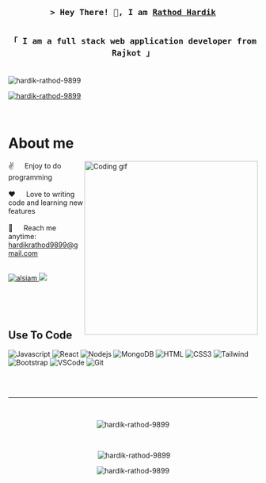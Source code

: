   <!-- Intro  -->
  <h3 align="center">
          <samp>&gt; Hey There! 👋, I am
                  <b><a target="_blank" href="https://alsiam.com">Rathod Hardik</a></b>
          </samp>
          <p align="center"> 
    <samp>
      <a></a>
      <br>
      「 I am a full stack web application developer from Rajkot 」  
      <br>
      <br>
    </samp>
  </p>
  </h3>


<p align="left"> <img src="https://komarev.com/ghpvc/?username=hardik-rathod-9899&label=Profile%20views&color=0e75b6&style=flat" alt="hardik-rathod-9899" /> </p>

<p align="left"> <a href="https://github.com/ryo-ma/github-profile-trophy"><img src="https://github-profile-trophy.vercel.app/?username=hardik-rathod-9899" alt="hardik-rathod-9899" /></a> </p>



  

 
  <br />

  <!-- About Section -->
  # About me
  
  <p>
  <img align="right" width="350" src="https://github.com/alsiam/alsiam/blob/main/assets/programmer.gif?raw=true" alt="Coding gif" />
    
  ✌️ &emsp; Enjoy to do programming  <br/><br/>
  ❤️ &emsp; Love to writing code and learning new features<br/><br/>
  📧 &emsp; Reach me anytime: hardikrathod9899@gmail.com<br/><br/>
 <p >

  <a href="https://www.linkedin.com/in/hardik-rathod-2a025b269" target="_blank">
    <img src="https://img.shields.io/badge/LinkedIn-0077B5?style=for-the-badge&logo=linkedin&logoColor=white" alt="alsiam"/>
  </a>
  <!-- <a href="https://dev.to/alsiam" target="_blank">
    <img src="https://img.shields.io/badge/dev.to-0A0A0A?style=for-the-badge&logo=dev.to&logoColor=white" alt="alsiam" />
  </a> -->
  <a href="https://x.com/RathodHard22933" target="_blank">
    <img src="https://img.shields.io/badge/Twitter-1DA1F2?style=for-the-badge&logo=twitter&logoColor=white" />
  </a>
  
  </p>

  </p>

  <br/>
  <br/>
  <br/>

  ## Use To Code

  ![Javascript](https://img.shields.io/badge/Javascript-F0DB4F?style=for-the-badge&labelColor=black&logo=javascript&logoColor=F0DB4F)
  ![React](https://img.shields.io/badge/-React-61DBFB?style=for-the-badge&labelColor=black&logo=react&logoColor=61DBFB)
  ![Nodejs](https://img.shields.io/badge/Nodejs-3C873A?style=for-the-badge&labelColor=black&logo=node.js&logoColor=3C873A)
  ![MongoDB](https://img.shields.io/badge/MongoDB-4EA94B?style=for-the-badge&logo=mongodb&logoColor=white)
  ![HTML](https://img.shields.io/badge/HTML5-E34F26?style=for-the-badge&logo=html5&logoColor=white)
  ![CSS3](https://img.shields.io/badge/CSS3-1572B6?style=for-the-badge&logo=css3&logoColor=white)
  ![Tailwind](https://img.shields.io/badge/Tailwind_CSS-092749?style=for-the-badge&logo=tailwindcss&logoColor=06B6D4&labelColor=000000)
  ![Bootstrap](https://img.shields.io/badge/Bootstrap-563D7C?style=for-the-badge&logo=bootstrap&logoColor=white)
  ![VSCode](https://img.shields.io/badge/Visual_Studio-0078d7?style=for-the-badge&logo=visual%20studio&logoColor=white)
  ![Git](https://img.shields.io/badge/Git-F05032?style=for-the-badge&logo=git&logoColor=white)

  <br/>


  <br/>
  <hr/>
  <br/>

<div align="center">
<p><img  src="https://github-readme-stats.vercel.app/api/top-langs?username=hardik-rathod-9899&show_icons=true&locale=en&layout=compact" alt="hardik-rathod-9899" /></p> <br/>

<p>&nbsp;<img  src="https://github-readme-stats.vercel.app/api?username=hardik-rathod-9899&show_icons=true&locale=en" alt="hardik-rathod-9899" /></p>

<p><img  src="https://github-readme-streak-stats.herokuapp.com/?user=hardik-rathod-9899&" alt="hardik-rathod-9899" /></p>
</div>
